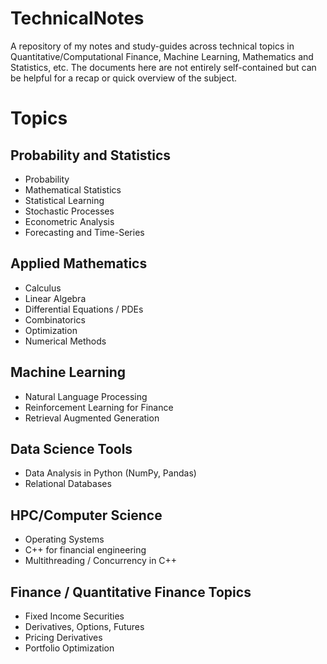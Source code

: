# TechnicalNotes
A repository of my notes and study-guides across technical topics in Quantitative/Computational Finance, Machine Learning, Mathematics and Statistics, etc. The documents here are not entirely self-contained but can be helpful for a recap or quick overview of the subject.

# Topics

## Probability and Statistics
- Probability
- Mathematical Statistics
- Statistical Learning
- Stochastic Processes
- Econometric Analysis
- Forecasting and Time-Series

## Applied Mathematics
- Calculus
- Linear Algebra
- Differential Equations / PDEs
- Combinatorics
- Optimization
- Numerical Methods

## Machine Learning 
- Natural Language Processing
- Reinforcement Learning for Finance
- Retrieval Augmented Generation

## Data Science Tools
- Data Analysis in Python (NumPy, Pandas)
- Relational Databases

## HPC/Computer Science
- Operating Systems
- C++ for financial engineering
- Multithreading / Concurrency in C++

## Finance / Quantitative Finance Topics
- Fixed Income Securities
- Derivatives, Options, Futures
- Pricing Derivatives
- Portfolio Optimization
